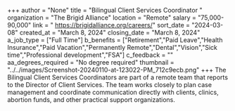+++
author = "None"
title = "Bilingual Client Services Coordinator "
organization = "The Brigid Alliance"
location = "Remote"
salary = "75,000-90,000"
link = " https://brigidalliance.org/careers/"
sort_date = "2024-03-08"
created_at = "March 8, 2024"
closing_date = "March 8, 2024"
a_job_type = ["Full Time"]
b_benefits = ["Retirement","Paid Leave","Health Insurance","Paid Vacation","Permanently Remote","Dental","Vision","Sick time","Professional development","FSA"]
c_feedback = ""
aa_degrees_required = "No degree required"
thumbnail = "../../images/Screenshot-20240110-at-123022-PM_712c9ecb.png"
+++
The Bilingual Client Services Coordinators are part of a remote team that reports to the Director of Client Services. The team works closely to plan case management and coordinate communication directly with clients, clinics, abortion funds, and other practical support organizations. 